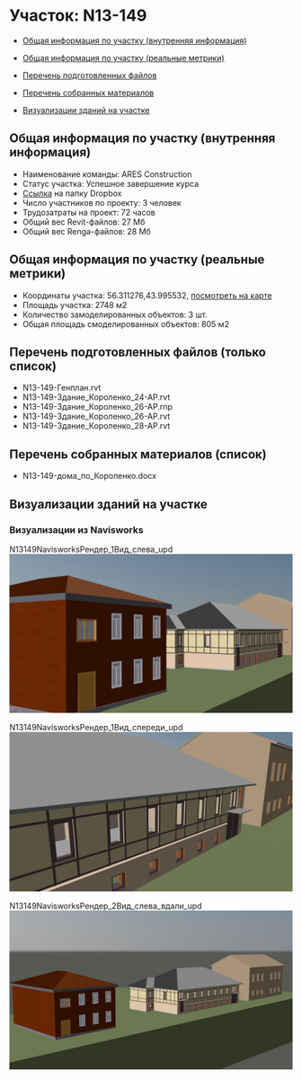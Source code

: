 # Участок: N13-149

* [Общая информация по участку (внутренняя информация)](#Chapter1)

* [Общая информация по участку (реальные метрики)](#Chapter2)

* [Перечень подготовленных файлов](#Chapter3)

* [Перечень собранных материалов](#Chapter4)

* [Визуализации зданий на участке](#Chapter6)

## <a id="Chapter1"></a> Общая информация по участку (внутренняя информация)
+ Наименование команды: ARES Construction
+ Статус участка: Успешное завершение курса
+ [Ссылка](https://www.dropbox.com/sh/wvvgv1nw1iqred9/AAB7ke4S4BAWeDZ1qE8GjYmka/N13_149?dl=0) на папку Dropbox
+ Число участников по проекту: 3 человек
+ Трудозатраты на проект: 72 часов
+ Общий вес Revit-файлов: 27 Мб
+ Общий вес Renga-файлов: 28 Мб
## <a id="Chapter2"></a> Общая информация по участку (реальные метрики)
+ Координаты участка: 56.311276,43.995532, [посмотреть на карте](https://yandex.ru/maps/47/nizhny-novgorod/?ll=43.995532%2C56.311276&z=19)
+ Площадь участка: 2748 м2
+ Количество замоделированных объектов: 3 шт.
+ Общая площадь смоделированных объектов: 805 м2
## <a id="Chapter3"></a> Перечень подготовленных файлов (только список)
+ N13-149-Генплан.rvt
+ N13-149-Здание_Короленко_24-АР.rvt
+ N13-149-Здание_Короленко_26-АР.rnp
+ N13-149-Здание_Короленко_26-АР.rvt
+ N13-149-Здание_Короленко_28-АР.rvt
## <a id="Chapter4"></a> Перечень собранных материалов (список)
+ N13-149-дома_по_Короленко.docx
## <a id="Chapter6"></a> Визуализации зданий на участке
### Визуализации из Navisworks
N13149NavisworksРендер_1Вид_слева_upd
![N13-149-Navisworks-Рендер_1-Вид_слева_upd](/Images/N13_149/N13-149-Navisworks-Рендер_1-Вид_слева_upd_Compressed.jpg)

N13149NavisworksРендер_1Вид_спереди_upd
![N13-149-Navisworks-Рендер_1-Вид_спереди_upd](/Images/N13_149/N13-149-Navisworks-Рендер_1-Вид_спереди_upd_Compressed.jpg)

N13149NavisworksРендер_2Вид_слева_вдали_upd
![N13-149-Navisworks-Рендер_2-Вид_слева_вдали_upd](/Images/N13_149/N13-149-Navisworks-Рендер_2-Вид_слева_вдали_upd_Compressed.jpg)

